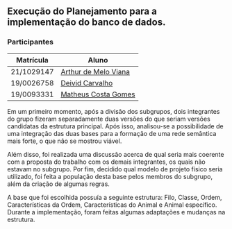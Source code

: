 ## Execução do Planejamento para a implementação do banco de dados.

### Participantes
|Matrícula | Aluno |
| ---- | ---- |
| 21/1029147 | [Arthur de Melo Viana](https://github.com/arthurmlv)	|
| 19/0026758 | [Deivid Carvalho](https://github.com/deivid-a1) |	
| 19/0093331 | [Matheus Costa Gomes](https://github.com/mc-gomes) |	

Em um primeiro momento, após a divisão dos subgrupos, dois integrantes do grupo fizeram separadamente duas versões do que seriam versões candidatas da estrutura principal.
Após isso, analisou-se a possibilidade de uma integração das duas bases para a formação de uma rede semântica mais forte, o que não se mostrou viável.

Além disso, foi realizada uma discussão acerca de qual seria mais coerente com a proposta do trabalho com os demais integrantes, os quais não estavam no subgrupo.
Por fim, decidido qual modelo de projeto físico seria utilizado, foi feita a população desta base pelos membros do subgrupo, além da criação de algumas regras.

A base que foi escolhida possuía a seguinte estrutura: Filo, Classe, Ordem, Características da Ordem, Características do Animal e Animal específico.
Durante a implementação, foram feitas algumas adaptações e mudanças na estrutura.